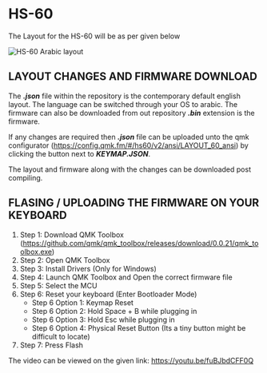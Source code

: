 # HS-60
The Layout for the HS-60 will be as per given below

![HS-60 Arabic layout](https://user-images.githubusercontent.com/84006123/124348362-1e875700-dc07-11eb-8362-a15b58cf5734.png)

## LAYOUT CHANGES AND FIRMWARE DOWNLOAD

The __*.json*__ file within the repository is the contemporary default english layout. The language can be switched through your OS to arabic.
The firmware can also be downloaded from out repository __*.bin*__ extension is the firmware.

If any changes are required then __*.json*__ file can be uploaded unto the qmk configurator (https://config.qmk.fm/#/hs60/v2/ansi/LAYOUT_60_ansi) by clicking the button next to __*KEYMAP.JSON*__.

The layout and firmware along with the changes can be downloaded post compiling.

## FLASING / UPLOADING THE FIRMWARE ON YOUR KEYBOARD

1. Step 1: Download QMK Toolbox (https://github.com/qmk/qmk_toolbox/releases/download/0.0.21/qmk_toolbox.exe)
1. Step 2: Open QMK Toolbox
1. Step 3: Install Drivers (Only for Windows)
1. Step 4: Launch QMK Toolbox and Open the correct firmware file
1. Step 5: Select the MCU
1. Step 6: Reset your keyboard (Enter Bootloader Mode)
      * Step 6 Option 1: Keymap Reset
      * Step 6 Option 2: Hold Space + B while plugging in
      * Step 6 Option 3: Hold Esc while plugging in
      * Step 6 Option 4: Physical Reset Button (Its a tiny button might be difficult to locate)
1. Step 7: Press Flash

The video can be viewed on the given link: https://youtu.be/fuBJbdCFF0Q
